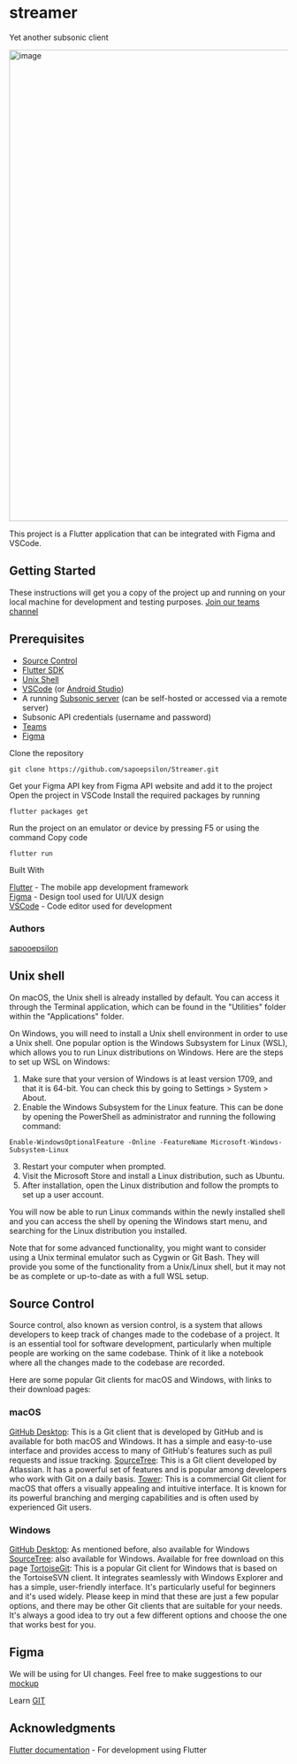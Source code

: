 # streamer
Yet another subsonic client

<img width="851" alt="image" src="https://user-images.githubusercontent.com/47342870/211945081-9ae95fd4-35bd-486a-9d85-8cd4f4c362aa.png">


This project is a Flutter application that can be integrated with Figma and VSCode.

## Getting Started

These instructions will get you a copy of the project up and running on your local machine for development and testing purposes.
[Join our teams channel](https://teams.microsoft.com/l/team/19%3a6yObTI8Wffsk6MSA_0HydZOZE7k-0EJMT58PbZJcAsg1%40thread.tacv2/conversations?groupId=53fe00c0-3a9a-49d9-9093-e20845cdce1d&tenantId=5a57404a-b412-4229-8d67-303fda6c124b)

## Prerequisites
* [Source Control](https://github.com/sapoepsilon/streamer#source-control)
* [Flutter SDK](https://docs.flutter.dev/get-started/install) <br />
* [Unix Shell](https://github.com/sapoepsilon/streamer/#unix-shell)<br />
* [VSCode](https://code.visualstudio.com/) (or [Android Studio](https://developer.android.com/studio))<br />
* A running [Subsonic server](http://www.subsonic.org/pages/index.jsp) (can be self-hosted or accessed via a remote server)<br />
* Subsonic API credentials (username and password)<br />
* [Teams](https://www.microsoft.com/en-us/microsoft-teams/download-app)
* [Figma](httos://www.figma.com/)

Clone the repository<br />
```
git clone https://github.com/sapoepsilon/Streamer.git
```


Get your Figma API key from Figma API website and add it to the project
Open the project in VSCode
Install the required packages by running
```
flutter packages get
```

Run the project on an emulator or device by pressing F5 or using the command
Copy code
```
flutter run
```

Built With

[Flutter](https://flutter.dev/) - The mobile app development framework<br />
[Figma](https://www.figma.com/) - Design tool used for UI/UX design<br />
[VSCode](https://www.figma.com/) - Code editor used for development<br />

### Authors
[sapooepsilon](https://github.com/sapoepsilon)
## Unix shell
On macOS, the Unix shell is already installed by default. You can access it through the Terminal application, which can be found in the "Utilities" folder within the "Applications" 
folder.

On Windows, you will need to install a Unix shell environment in order to use a Unix shell. One popular option is the Windows Subsystem for Linux (WSL), which allows you to run 
Linux distributions on Windows. Here are the steps to set up WSL on Windows:

1. Make sure that your version of Windows is at least version 1709, and that it is 64-bit. You can check this by going to Settings > System > About.<br />
2. Enable the Windows Subsystem for the Linux feature. This can be done by opening the PowerShell as administrator and running the following command:<br />
```
Enable-WindowsOptionalFeature -Online -FeatureName Microsoft-Windows-Subsystem-Linux
```
3. Restart your computer when prompted.
4. Visit the Microsoft Store and install a Linux distribution, such as Ubuntu.
5. After installation, open the Linux distribution and follow the prompts to set up a user account.

You will now be able to run Linux commands within the newly installed shell and you can access the shell by opening the Windows start menu, and searching for the Linux distribution 
you installed.

Note that for some advanced functionality, you might want to consider using a Unix terminal emulator such as Cygwin or Git Bash. They will provide you some of the functionality from 
a Unix/Linux shell, but it may not be as complete or up-to-date as with a full WSL setup.

## Source Control

Source control, also known as version control, is a system that allows developers to keep track of changes made to the codebase of a project. It is an essential tool for software development, particularly when multiple people are working on the same codebase. Think of it like a notebook where all the changes made to the codebase are recorded.

Here are some popular Git clients for macOS and Windows, with links to their download pages:

### macOS
[GitHub Desktop](https://desktop.github.com/): This is a Git client that is developed by GitHub and is available for both macOS and Windows. It has a simple and easy-to-use interface and provides access to many of GitHub's features such as pull requests and issue tracking.
[SourceTree](https://www.sourcetreeapp.com/): This is a Git client developed by Atlassian. It has a powerful set of features and is popular among developers who work with Git on a daily basis.
[Tower](https://www.git-tower.com/mac): This is a commercial Git client for macOS that offers a visually appealing and intuitive interface. It is known for its powerful branching and merging capabilities and is often used by experienced Git users.
### Windows
[GitHub Desktop](https://desktop.github.com/): As mentioned before, also available for Windows
[SourceTree](https://www.sourcetreeapp.com/): also available for Windows. Available for free download on this page
[TortoiseGit](https://tortoisegit.org/download/): This is a popular Git client for Windows that is based on the TortoiseSVN client. It integrates seamlessly with Windows Explorer and has a simple, user-friendly interface. It's particularly useful for beginners and it's used widely.
Please keep in mind that these are just a few popular options, and there may be other Git clients that are suitable for your needs. It's always a good idea to try out a few different options and choose the one that works best for you.

## Figma
We will be using for UI changes. Feel free to make suggestions to our [mockup](https://www.figma.com/file/mNRohLimliXIuyFfmbxT50/Streamer?node-id=0%3A1&t=VYFrIuDYIeraD1np-1)

Learn [GIT](https://docs.github.com/en/get-started/quickstart/git-and-github-learning-resources)


## Acknowledgments

[Flutter documentation](https://docs.flutter.dev) - For development using Flutter

